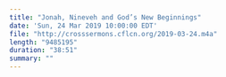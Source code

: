 ```yaml
---
title: "Jonah, Nineveh and God’s New Beginnings"
date: 'Sun, 24 Mar 2019 10:00:00 EDT'
file: "http://crosssermons.cflcn.org/2019-03-24.m4a"
length: "9485195"
duration: "38:51"
summary: ""
---
```

